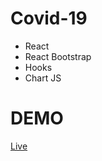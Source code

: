 # Covid-19
* React
* React Bootstrap
* Hooks
* Chart JS

# DEMO
[Live](https://62af1a000151d344cedb80b8--golden-parfait-b64dde.netlify.app/)
